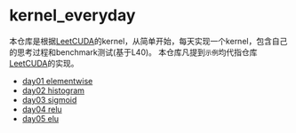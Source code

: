 # kernel_everyday
本仓库是根据[LeetCUDA](https://github.com/xlite-dev/LeetCUDA)的kernel，从简单开始，每天实现一个kernel，包含自己的思考过程和benchmark测试(基于L40)。
本仓库凡提到`示例`均代指仓库[LeetCUDA](https://github.com/xlite-dev/LeetCUDA)的实现。

- [day01 elementwise](https://github.com/BigFaceBoy/kernel_everyday/tree/main/kernels/day01%20elementwise)
- [day02 histogram](https://github.com/BigFaceBoy/kernel_everyday/tree/main/kernels/day02%20histogram)
- [day03 sigmoid](https://github.com/BigFaceBoy/kernel_everyday/tree/main/kernels/day03%20sigmoid)
- [day04 relu](https://github.com/BigFaceBoy/kernel_everyday/tree/main/kernels/day04%20relu)
- [day05 elu](https://github.com/BigFaceBoy/kernel_everyday/tree/main/kernels/day05%20elu)